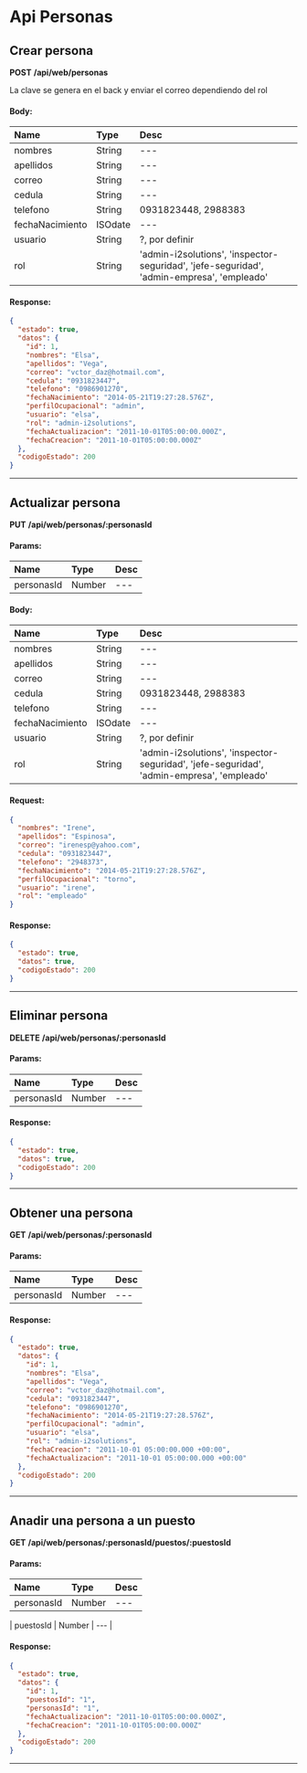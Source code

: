 # Api Personas

## Crear persona

__POST__ __/api/web/personas__

La clave se genera en el back y enviar el correo dependiendo del rol
#### Body:
| Name       | Type    | Desc |
| :--------- | :------ | :-------| 
|  nombres  | String  |   ---   | 
|  apellidos  | String  |   ---   | 
|  correo  | String  |   ---   | 
|  cedula  | String  |   ---   | 
|  telefono  | String  |   0931823448, 2988383   | 
|  fechaNacimiento  | ISOdate  |   ---   | 
|  usuario  | String  |   ?, por definir   | 
|  rol  | String  |  'admin-i2solutions', 'inspector-seguridad', 'jefe-seguridad', 'admin-empresa', 'empleado'  | 

#### Response:

```json
{
  "estado": true,
  "datos": {
    "id": 1,
    "nombres": "Elsa",
    "apellidos": "Vega",
    "correo": "vctor_daz@hotmail.com",
    "cedula": "0931823447",
    "telefono": "0986901270",
    "fechaNacimiento": "2014-05-21T19:27:28.576Z",
    "perfilOcupacional": "admin",
    "usuario": "elsa",
    "rol": "admin-i2solutions",
    "fechaActualizacion": "2011-10-01T05:00:00.000Z",
    "fechaCreacion": "2011-10-01T05:00:00.000Z"
  },
  "codigoEstado": 200
}
```


___



## Actualizar persona

__PUT__ __/api/web/personas/:personasId__


#### Params:
| Name       | Type    | Desc |
| :--------- | :------ | :-------|
| personasId | Number |   ---   |
	

#### Body:
| Name       | Type    | Desc |
| :--------- | :------ | :-------| 
|  nombres  | String  |   ---   | 
|  apellidos  | String  |   ---   | 
|  correo  | String  |   ---   | 
|  cedula  | String  |   0931823448, 2988383   | 
|  telefono  | String  |   ---   | 
|  fechaNacimiento  | ISOdate  |   ---   | 
|  usuario  | String  |   ?, por definir   | 
|  rol  | String  |  'admin-i2solutions', 'inspector-seguridad', 'jefe-seguridad', 'admin-empresa', 'empleado'  | 

#### Request:

```json
{
  "nombres": "Irene",
  "apellidos": "Espinosa",
  "correo": "irenesp@yahoo.com",
  "cedula": "0931823447",
  "telefono": "2948373",
  "fechaNacimiento": "2014-05-21T19:27:28.576Z",
  "perfilOcupacional": "torno",
  "usuario": "irene",
  "rol": "empleado"
}
```

#### Response:

```json
{
  "estado": true,
  "datos": true,
  "codigoEstado": 200
}
```


___



## Eliminar persona

__DELETE__ __/api/web/personas/:personasId__


#### Params:
| Name       | Type    | Desc |
| :--------- | :------ | :-------|
| personasId | Number |   ---   |
	

#### Response:

```json
{
  "estado": true,
  "datos": true,
  "codigoEstado": 200
}
```


___



## Obtener una persona

__GET__ __/api/web/personas/:personasId__


#### Params:
| Name       | Type    | Desc |
| :--------- | :------ | :-------|
| personasId | Number |   ---   |
	

#### Response:

```json
{
  "estado": true,
  "datos": {
    "id": 1,
    "nombres": "Elsa",
    "apellidos": "Vega",
    "correo": "vctor_daz@hotmail.com",
    "cedula": "0931823447",
    "telefono": "0986901270",
    "fechaNacimiento": "2014-05-21T19:27:28.576Z",
    "perfilOcupacional": "admin",
    "usuario": "elsa",
    "rol": "admin-i2solutions",
    "fechaCreacion": "2011-10-01 05:00:00.000 +00:00",
    "fechaActualizacion": "2011-10-01 05:00:00.000 +00:00"
  },
  "codigoEstado": 200
}
```


___



## Anadir una persona a un puesto

__GET__ __/api/web/personas/:personasId/puestos/:puestosId__


#### Params:
| Name       | Type    | Desc |
| :--------- | :------ | :-------|
| personasId | Number |   ---   |
	
| puestosId | Number |   ---   |
	

#### Response:

```json
{
  "estado": true,
  "datos": {
    "id": 1,
    "puestosId": "1",
    "personasId": "1",
    "fechaActualizacion": "2011-10-01T05:00:00.000Z",
    "fechaCreacion": "2011-10-01T05:00:00.000Z"
  },
  "codigoEstado": 200
}
```


___



